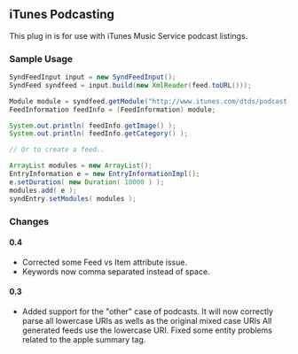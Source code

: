 ## iTunes Podcasting

This plug in is for use with iTunes Music Service podcast listings.

### Sample Usage

```java
SyndFeedInput input = new SyndFeedInput();
SyndFeed syndfeed = input.build(new XmlReader(feed.toURL()));

Module module = syndfeed.getModule("http://www.itunes.com/dtds/podcast-1.0.dtd");
FeedInformation feedInfo = (FeedInformation) module;

System.out.println( feedInfo.getImage() );
System.out.println( feedInfo.getCategory() );

// Or to create a feed..

ArrayList modules = new ArrayList();
EntryInformation e = new EntryInformationImpl();
e.setDuration( new Duration( 10000 ) );
modules.add( e );
syndEntry.setModules( modules );
```

### Changes

#### 0.4

-   Corrected some Feed vs Item attribute issue.
-   Keywords now comma separated instead of space.

#### 0.3

-   Added support for the \"other\" case of podcasts. It will now
    correctly parse all lowercase URIs as wells as the original mixed
    case URIs All generated feeds use the lowercase URI. Fixed some
    entity problems related to the apple summary tag.
